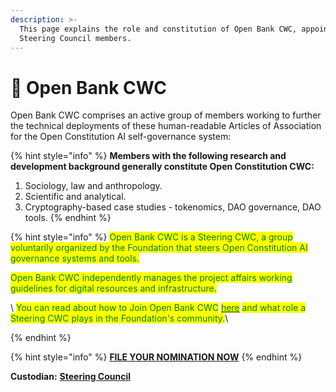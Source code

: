 ```yaml
---
description: >-
  This page explains the role and constitution of Open Bank CWC, appointed by
  Steering Council members.
---
```


# 🐺 Open Bank CWC

Open Bank CWC comprises an active group of members working to further the technical deployments of these human-readable Articles of Association for the  Open Constitution AI self-governance system:

{% hint style="info" %}
**Members with the following research and development background generally constitute Open Constitution CWC:**&#x20;

1. Sociology, law and anthropology.&#x20;
2. Scientific and analytical.
3. Cryptography-based case studies - tokenomics, DAO governance, DAO tools.
{% endhint %}

{% hint style="info" %}
<mark style="color:green;">Open Bank CWC is a Steering CWC, a group voluntarily organized by the Foundation that steers Open Constitution AI governance systems and tools.</mark>&#x20;

<mark style="color:green;">Open Bank CWC independently manages the project affairs working guidelines for digital resources and infrastructure.</mark>

\ <mark style="color:green;">You can read about how to Join Open Bank CWC</mark> [<mark style="color:green;">here</mark>](./) <mark style="color:green;">and what role a Steering CWC plays in the Foundation's community.</mark>\

{% endhint %}

{% hint style="info" %}
[**FILE YOUR NOMINATION NOW**](https://govern.open-bank.net/portal/6)
{% endhint %}

**Custodian:** [**Steering Council**](../)



